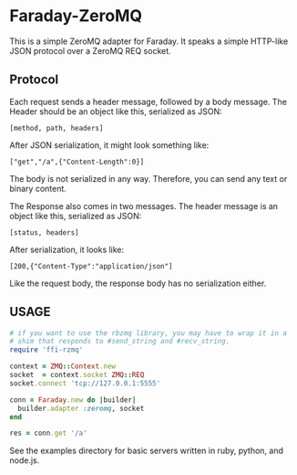# Faraday-ZeroMQ

This is a simple ZeroMQ adapter for Faraday.  It speaks a simple
HTTP-like JSON protocol over a ZeroMQ REQ socket.

## Protocol

Each request sends a header message, followed by a body message.  The
Header should be an object like this, serialized as JSON:

    [method, path, headers]

After JSON serialization, it might look something like:

    ["get","/a",{"Content-Length":0}]

The body is not serialized in any way.  Therefore, you can send any text
or binary content.

The Response also comes in two messages.  The header message is an
object like this, serialized as JSON:

    [status, headers]

After serialization, it looks like:

    [200,{"Content-Type":"application/json"]

Like the request body, the response body has no serialization either.

## USAGE

```ruby
# if you want to use the rbzmq library, you may have to wrap it in a
# shim that responds to #send_string and #recv_string.
require 'ffi-rzmq'

context = ZMQ::Context.new
socket  = context.socket ZMQ::REQ
socket.connect 'tcp://127.0.0.1:5555'

conn = Faraday.new do |builder|
  builder.adapter :zeromq, socket
end

res = conn.get '/a'
```

See the examples directory for basic servers written in ruby, python,
and node.js.

